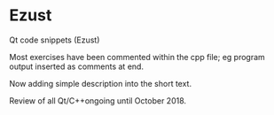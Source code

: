 # Ezust
Qt code snippets (Ezust)

Most exercises have been commented within the cpp file; eg program output inserted as comments at end.

Now adding simple description into the short text.

Review of all Qt/C++ongoing until October 2018.
